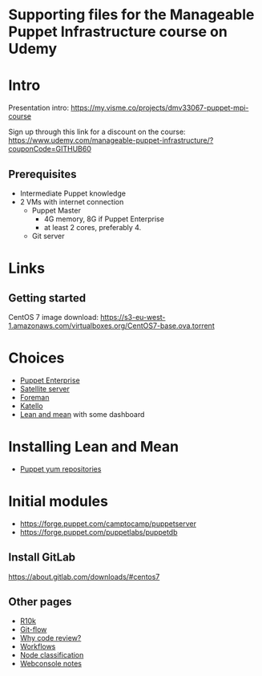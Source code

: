 # Supporting files for the Manageable Puppet Infrastructure course on Udemy

# Intro
Presentation intro: https://my.visme.co/projects/dmv33067-puppet-mpi-course

Sign up through this link for a discount on the course: https://www.udemy.com/manageable-puppet-infrastructure/?couponCode=GITHUB60

## Prerequisites
* Intermediate Puppet knowledge
* 2 VMs with internet connection
  * Puppet Master
    * 4G memory, 8G if Puppet Enterprise
    * at least 2 cores, preferably 4.
  * Git server

# Links
## Getting started
CentOS 7 image download: https://s3-eu-west-1.amazonaws.com/virtualboxes.org/CentOS7-base.ova.torrent

# Choices
* [Puppet Enterprise](https://puppet.com)
* [Satellite server](https://access.redhat.com/products/red-hat-satellite)
* [Foreman](http://theforeman.org)
* [Katello](http://www.katello.org/)
* [Lean and mean](https://docs.puppet.com/guides/puppetlabs_package_repositories.html#yum-based-systems) with some dashboard

# Installing Lean and Mean
* [Puppet yum repositories](https://docs.puppet.com/guides/puppetlabs_package_repositories.html#yum-based-systems)

# Initial modules
* https://forge.puppet.com/camptocamp/puppetserver
* https://forge.puppet.com/puppetlabs/puppetdb

## Install GitLab
https://about.gitlab.com/downloads/#centos7

## Other pages
* [R10k](R10k.md)
* [Git-flow](git-flow.md)
* [Why code review?](why-code-review.md)
* [Workflows](workflows.md)
* [Node classification](classification.md)
* [Webconsole notes](webconsole.md)
